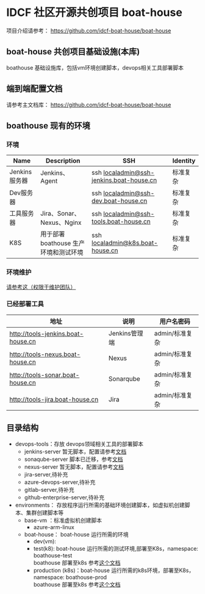# IDCF 社区开源共创项目 boat-house

项目介绍请参考： https://github.com/idcf-boat-house/boat-house

## boat-house 共创项目基础设施(本库)

boathouse 基础设施库，包括vm环境创建脚本，devops相关工具部署脚本

## 端到端配置文档

请参考主文档库： https://github.com/idcf-boat-house/boat-house

## boathouse 现有的环境

### 环境


| Name | Description | SSH | Identity |
|---------|---------|---------|---------|
| Jenkins服务器 | Jenkins、Agent| ssh localadmin@ssh-jenkins.boat-house.cn| 标准复杂 |
| Dev服务器 |  | ssh localadmin@ssh-dev.boat-house.cn| 标准复杂 |
| 工具服务器 | Jira、Sonar、Nexus、Nginx | ssh localadmin@ssh-tools.boat-house.cn| 标准复杂 |
| K8S | 用于部署boathouse 生产环境和测试环境 | ssh localadmin@k8s.boat-house.cn	| 标准复杂 |

### 环境维护

[请参考这（权限于维护团队）](https://github.com/idcf-boat-house/secret-files/blob/master/environment/readme.md)

### 已经部署工具

| 地址  | 说明  | 用户名密码 |
| ------------ | ------------ | ------------ | 
| http://tools-jenkins.boat-house.cn  | Jenkins管理端  |  admin/标准复杂 | 
| http://tools-nexus.boat-house.cn | Nexus  |  admin/标准复杂 |   
| http://tools-sonar.boat-house.cn | Sonarqube  |  admin/标准复杂 |   
| http://tools-jira.boat-house.cn | Jira  |  admin/标准复杂 | 

## 目录结构


 - devops-tools：存放 devops领域相关工具的部署脚本
    - jenkins-server
    暂无脚本，配置请参考[文档](https://github.com/idcf-boat-house/boat-house/blob/master/docs/quick-start/operation/team-env-config.md)
    - sonaqube-server 
    脚本已迁移，参考[文档](https://github.com/idcf-boat-house/boat-house/blob/master/docs/quick-start/guide/sonarqube/Readme.md)
    - nexus-server
    暂无脚本，配置请参考[文档](https://github.com/idcf-boat-house/boat-house/blob/master/docs/quick-start/guide/nexus-deploy/Readme.md)
    - jira-server,待补充
    - azure-devops-server,待补充
    - gitlab-server,待补充
    - github-enterprise-server,待补充
  - environments： 存放程序运行所需的基础环境创建脚本，如虚拟机创建脚本、集群创建脚本等
	- base-vm ：标准虚拟机创建脚本
		- azure-arm-linux
	- boat-house： boat-house 运行所需的环境
		- dev(vm): 		
		- test(k8): boat-house 运行所需的测试环境,部署至K8s，namespace: boathouse-test        
		boathouse 部署至k8s 参考[这个文档](https://github.com/idcf-boat-house/boat-house/blob/master/docs/quick-start/operation/team-k8s-env-config.md)
		- production (k8s)：boat-house 运行所需的k8s环境，部署至K8s，namespace: boathouse-prod     
		boathouse 部署至k8s 参考[这个文档](https://github.com/idcf-boat-house/boat-house/blob/master/docs/quick-start/operation/team-k8s-env-config.md)





